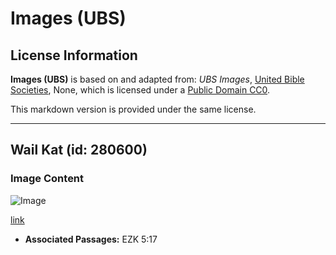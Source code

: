 # Images (UBS)

## License Information

**Images (UBS)** is based on and adapted from: _UBS Images_, [United Bible Societies](https://unitedbiblesocieties.org/), None, which is licensed under a [Public Domain CC0](https://creativecommons.org/public-domain/cc0/).

This markdown version is provided under the same license.



--------------------------------

## Wail Kat (id: 280600)

### Image Content

![Image](https://cdn.aquifer.bible/aquifer-content/resources/Media/WEB-0916_wild_cat.jpg)

[link](https://cdn.aquifer.bible/aquifer-content/resources/Media/WEB-0916_wild_cat.jpg)

* **Associated Passages:** EZK 5:17

